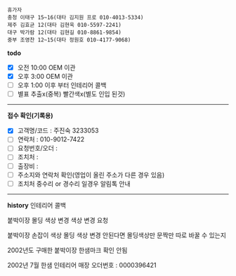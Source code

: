 ```
휴가자
충청 이태구 15~16(대타 김지원 프로 010-4013-5334)
제주 김효균 12(대타 김현욱 010-5597-2241)
대구 박가람 12(대타 김현길 010-8861-9854)
중부 조영찬 12~15(대타 정원호 010-4177-9068)
```

**todo**
- [x] 오전 10:00 OEM 이관
- [x] 오후 3:00 OEM 이관 
- [ ] 오후 1:00 이후 부터 인테리어 콜백 
- [ ] 별표 추출x(중복) 빨간색x(별도 인입 된것)
---
**접수 확인(기록용)**
- [x] 고객명/코드 : 주진숙 3233053
- [ ] 연락처 : 010-9012-7422
- [ ] 요청번호/오더 : 
- [ ] 조치처 : 
- [ ] 출장비 : 
- [ ] 주소지와 연락처 확인(영업이 올린 주소가 다른 경우 있음)
- [ ] 조치처 중수리 or 경수리 일경우 알림톡 안내
---
**history**
인테리어 콜백

붙박이장 몰딩 색상 변경
색상 변경 요청

붙박이장 손잡이 색상 몰딩 색상 변경
안된다면 몰딩색상만 
문짝만 따로 바꿀 수 있는지

2002년도 구매한 붙박이장 한샘마크 확인 안됨

2002년 7월 한샘 인테리어 매장
오더번호 : 0000396421
